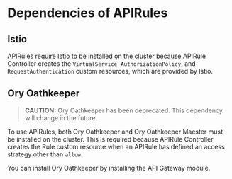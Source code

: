 # Dependencies of APIRules

## Istio

APIRules require Istio to be installed on the cluster because APIRule Controller creates the `VirtualService`, `AuthorizationPolicy`, and `RequestAuthentication` custom resources, which are provided by Istio.

## Ory Oathkeeper

>**CAUTION:** Ory Oathkeeper has been deprecated. This dependency will change in the future.

To use APIRules, both Ory Oathkeeper and Ory Oathkeeper Maester must be installed on the cluster. This is required because APIRule Controller creates the Rule custom resource when an APIRule has defined an access strategy other than `allow`.

You can install Ory Oathkeeper by installing the API Gateway module.